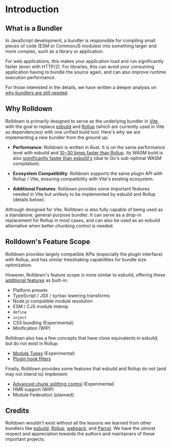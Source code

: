 # Introduction

## What is a Bundler

In JavaScript development, a bundler is responsible for compiling small pieces of code (ESM or CommonJS modules) into something larger and more complex, such as a library or application.

For web applications, this makes your application load and run significantly faster (even with HTTP/2). For libraries, this can avoid your consuming application having to bundle the source again, and can also improve runtime execution performance.

For those interested in the details, we have written a deeper analysis on [why bundlers are still needed](/guide/in-depth/why-bundlers).

## Why Rolldown

Rolldown is primarily designed to serve as the underlying bundler in [Vite](https://vite.dev/), with the goal to replace [esbuild](https://esbuild.github.io/) and [Rollup](https://rollupjs.org/) (which are currently used in Vite as dependencies) with one unified build tool. Here's why we are implementing a new bundler from the ground up:

- **Performance**: Rolldown is written in Rust. It is on the same performance level with esbuild and [10~30 times faster than Rollup](https://github.com/rolldown/benchmarks). Its WASM build is also [significantly faster than esbuild's](https://x.com/youyuxi/status/1869608132386922720) (due to Go's sub-optimal WASM compilation).

- **Ecosystem Compatibility**: Rolldown supports the same plugin API with Rollup / Vite, ensuring compatibility with Vite's existing ecosystem.

- **Additional Features**: Rolldown provides some important features needed in Vite but unlikely to be implemented by esbuild and Rollup (details below).

Although designed for Vite, Rolldown is also fully capable of being used as a standalone, general-purpose bundler. It can serve as a drop-in replacement for Rollup in most cases, and can also be used as an esbuild alternative when better chunking control is needed.

## Rolldown's Feature Scope

Rolldown provides largely compatible APIs (especially the plugin interface) with Rollup, and has similar treeshaking capabilities for bundle size optimization.

However, Rolldown's feature scope is more similar to esbuild, offering these [additional features](./features.md) as built-in:

- Platform presets
- TypeScript / JSX / syntax lowering transforms
- Node.js compatible module resolution
- ESM / CJS module interop
- `define`
- `inject`
- CSS bundling (Experimental)
- Minification (WIP)

Rolldown also has a few concepts that have close equivalents in esbuild, but do not exist in Rollup:

- [Module Types](./features#module-types) (Experimental)
- [Plugin hook filters](/plugins/hook-filters.md)

Finally, Rolldown provides some features that esbuild and Rollup do not (and may not intend to) implement:

- [Advanced chunk splitting control](./features#advanced-chunks) (Experimental)
- HMR support (WIP)
- Module Federation (planned)

## Credits

Rolldown wouldn't exist without all the lessons we learned from other bundlers like [esbuild](https://esbuild.github.io/), [Rollup](https://rollupjs.org/), [webpack](https://webpack.js.org/), and [Parcel](https://parceljs.org/). We have the utmost respect and appreciation towards the authors and maintainers of these important projects.
